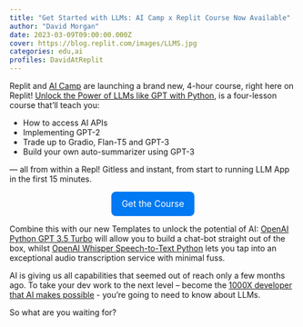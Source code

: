 ```yaml
---
title: "Get Started with LLMs: AI Camp x Replit Course Now Available"
author: "David Morgan"
date: 2023-03-09T09:00:00.000Z
cover: https://blog.replit.com/images/LLMS.jpg
categories: edu,ai
profiles: DavidAtReplit
---
```

Replit and [AI Camp](https://www.ai-camp.org/) are launching a brand new, 4-hour course, right here on Replit! [Unlock the Power of LLMs like GPT with Python](https://replit.com/learn/ai-camp-unlock-llms), is a four-lesson course that’ll teach you:

* How to access AI APIs
* Implementing GPT-2
* Trade up to Gradio, Flan-T5 and GPT-3
* Build your own auto-summarizer using GPT-3 

— all from within a Repl! Gitless and instant, from start to running LLM App in the first 15 minutes.

 <div style="display: flex; justify-content: center;">
      <a class="cta-btn" href="https://replit.com/learn/ai-camp-unlock-llms" target="_blank"
        style="display: flex;
        flex-direction: row;
        color: #fff;
        background-color: #0079F2;
        padding: 12px 18px;
        width: fit-content;
        border-radius: 8px;
        justify-content: center;
        align-items: center;
        transition-duration: 0.1s;
        text-decoration: none;
        font-size: 1.1em;">Get the Course</a>
    </div>

Combine this with our new Templates to unlock the potential of AI: [OpenAI Python GPT 3.5 Turbo](https://replit.com/@replit/OpenAI-Python-GPT-35-Turbo?v=1) will allow you to build a chat-bot straight out of the box, whilst [OpenAI Whisper Speech-to-Text Python](https://replit.com/@replit/OpenAI-Whisper-Speech-to-Text-Python?v=1) lets you tap into an exceptional audio transcription service with minimal fuss.

AI is giving us all capabilities that seemed out of reach only a few months ago. To take your dev work to the next level – become the [1000X developer that AI makes possible](https://a16z.simplecast.com/episodes/the-1000x-developer-oDUq9ZPN) - you’re going to need to know about LLMs. 

So what are you waiting for?

